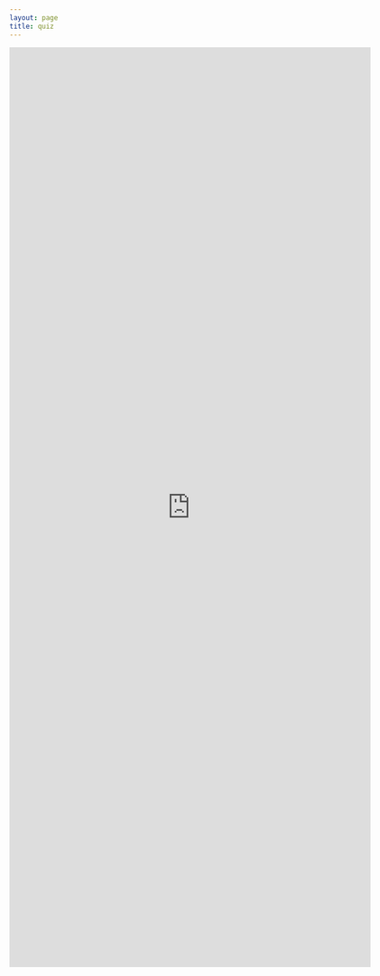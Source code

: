 ```yaml
---
layout: page
title: quiz
---
```


<iframe src="https://docs.google.com/forms/d/e/1FAIpQLSc5UHpYqzumtTgn9TKImD4f-mJY93lPugpD5vxBqDlMJsBxZA/viewform?embedded=true" width="640" height="1627" frameborder="0" marginheight="0" marginwidth="0">Loading…</iframe>
